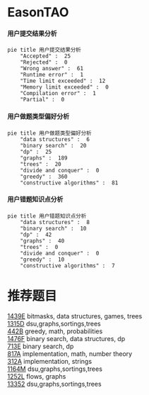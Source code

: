 # EasonTAO

<!-- tabs:start -->



#### **用户提交结果分析**

```mermaid
pie title 用户提交结果分析
    "Accepted" :  25
    "Rejected" :  0
    "Wrong answer" :  61
    "Runtime error" :  1
    "Time limit exceeded" :  12
    "Memory limit exceeded" :  0
    "Compilation error" :  1
    "Partial" :  0
```

#### **用户做题类型偏好分析**

```mermaid
pie title 用户做题类型偏好分析
    "data structures" :  6
    "binary search" :  20
    "dp" :  25
    "graphs" :  189
    "trees" :  20
    "divide and conquer" :  0
    "greedy" :  360
    "constructive algorithms" :  81
```
#### **用户错题知识点分析**

```mermaid
pie title 用户错题知识点分析
    "data structures" :  8
    "binary search" :  10
    "dp" :  42
    "graphs" :  40
    "trees" :  0
    "divide and conquer" :  0
    "greedy" :  10
    "constructive algorithms" :  7
```



<!-- tabs:end -->
# 推荐题目
[1439E](https://codeforces.com/contest/1439/problem/E)		bitmasks,
                        data structures,
                        games,
                        trees		  
[1315D](https://codeforces.com/contest/1315/problem/D)		dsu,graphs,sortings,trees		  
[442B](https://codeforces.com/contest/442/problem/B)		greedy,
                        math,
                        probabilities		  
[1476F](https://codeforces.com/contest/1476/problem/F)		binary search,
                        data structures,
                        dp		  
[713E](https://codeforces.com/contest/713/problem/E)		binary search,
                        dp		  
[817A](https://codeforces.com/contest/817/problem/A)		implementation,
                        math,
                        number theory		  
[312A](https://codeforces.com/contest/312/problem/A)		implementation,
                        strings		  
[1164M](https://codeforces.com/contest/1164/problem/M)		dsu,graphs,sortings,trees		  
[1252L](https://codeforces.com/contest/1252/problem/L)		flows,
                        graphs		  
[13352](https://codeforces.com/contest/1335/problem/2)		dsu,graphs,sortings,trees		  
